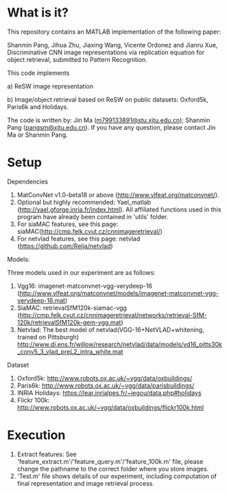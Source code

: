 What is it?
===========================================================================

This repository contains an MATLAB implementation of the following paper:
 
Shanmin Pang, Jihua Zhu, Jiaxing Wang, Vicente Ordonez and Jianru Xue,
Discriminative CNN image representations via replication equation for object retrieval, submitted to Pattern Recognition. 

This code implements

a) ReSW image representation

b) Image/object retrieval based on ReSW on public datasets: Oxford5k, Paris6k and Holidays.

The code is written by: Jin Ma (m799133891@stu.xjtu.edu.cn); Shanmin Pang (pangsm@xjtu.edu.cn).
If you have any question, please contact Jin Ma or Shanmin Pang.

Setup
===========================================================================
Dependencies
1.	MatConvNet v1.0-beta18 or above (http://www.vlfeat.org/matconvnet/).
2.	Optional but highly recommended: Yael_matlab (http://yael.gforge.inria.fr/index.html). All affiliated functions used in this program have already been contained in 'utils' folder.
3.	For siaMAC features, see this page: siaMAC(http://cmp.felk.cvut.cz/cnnimageretrieval/)
4.  For netvlad features, see this page: netvlad (https://github.com/Relja/netvlad)

Models:

Three models used in our experiment are as follows:
1. Vgg16: imagenet-matconvnet-vgg-verydeep-16 (http://www.vlfeat.org/matconvnet/models/imagenet-matconvnet-vgg-verydeep-16.mat)
2. SiaMAC: retrievalSfM120k-siamac-vgg (http://cmp.felk.cvut.cz/cnnimageretrieval/networks/retrieval-SfM-120k/retrievalSfM120k-gem-vgg.mat)
3. Netvlad: The best model of netvlad(VGG-16+NetVLAD+whitening, trained on Pittsburgh) http://www.di.ens.fr/willow/research/netvlad/data/models/vd16_pitts30k_conv5_3_vlad_preL2_intra_white.mat

Dataset
1.	Oxford5k: http://www.robots.ox.ac.uk/~vgg/data/oxbuildings/
2.	Paris6k: http://www.robots.ox.ac.uk/~vgg/data/parisbuildings/
3.	INRIA Holidays: https://lear.inrialpes.fr/~jegou/data.php#holidays
4.	Flickr 100k: http://www.robots.ox.ac.uk/~vgg/data/oxbuildings/flickr100k.html

Execution
===========================================================================
1.	Extract features: See 'feature_extract.m'/'feature_query.m'/'feature_100k.m' file, please change the pathname to the correct folder where you store images. 
2.	'Test.m' file shows details of our experiment, including computation of final representation and image retrieval process.



